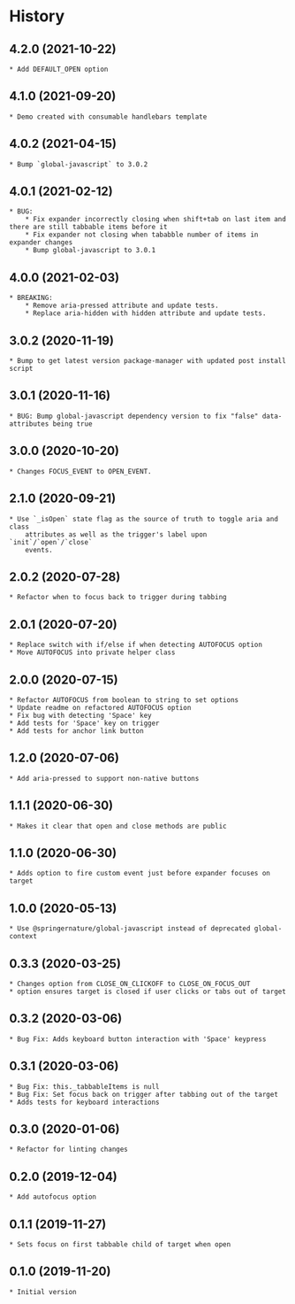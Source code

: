 # History

## 4.2.0 (2021-10-22)
    * Add DEFAULT_OPEN option

## 4.1.0 (2021-09-20)
    * Demo created with consumable handlebars template

## 4.0.2 (2021-04-15)
    * Bump `global-javascript` to 3.0.2

## 4.0.1 (2021-02-12)
    * BUG: 
        * Fix expander incorrectly closing when shift+tab on last item and there are still tabbable items before it
        * Fix expander not closing when tababble number of items in expander changes
        * Bump global-javascript to 3.0.1

## 4.0.0 (2021-02-03)
    * BREAKING: 
        * Remove aria-pressed attribute and update tests.
        * Replace aria-hidden with hidden attribute and update tests.

## 3.0.2 (2020-11-19)
    * Bump to get latest version package-manager with updated post install script

## 3.0.1 (2020-11-16)
    * BUG: Bump global-javascript dependency version to fix "false" data-attributes being true

## 3.0.0 (2020-10-20)
    * Changes FOCUS_EVENT to OPEN_EVENT.

## 2.1.0 (2020-09-21)
    * Use `_isOpen` state flag as the source of truth to toggle aria and class
        attributes as well as the trigger's label upon `init`/`open`/`close`
        events.

## 2.0.2 (2020-07-28)
    * Refactor when to focus back to trigger during tabbing 

## 2.0.1 (2020-07-20)
    * Replace switch with if/else if when detecting AUTOFOCUS option
    * Move AUTOFOCUS into private helper class

## 2.0.0 (2020-07-15)
    * Refactor AUTOFOCUS from boolean to string to set options
    * Update readme on refactored AUTOFOCUS option
    * Fix bug with detecting 'Space' key
    * Add tests for 'Space' key on trigger
    * Add tests for anchor link button

## 1.2.0 (2020-07-06)
    * Add aria-pressed to support non-native buttons
    
## 1.1.1 (2020-06-30)
    * Makes it clear that open and close methods are public

## 1.1.0 (2020-06-30)
    * Adds option to fire custom event just before expander focuses on target

## 1.0.0 (2020-05-13)
    * Use @springernature/global-javascript instead of deprecated global-context

## 0.3.3 (2020-03-25)
    * Changes option from CLOSE_ON_CLICKOFF to CLOSE_ON_FOCUS_OUT
    * option ensures target is closed if user clicks or tabs out of target

## 0.3.2 (2020-03-06)
    * Bug Fix: Adds keyboard button interaction with 'Space' keypress

## 0.3.1 (2020-03-06)
    * Bug Fix: this._tabbableItems is null
    * Bug Fix: Set focus back on trigger after tabbing out of the target
    * Adds tests for keyboard interactions

## 0.3.0 (2020-01-06)
    * Refactor for linting changes

## 0.2.0 (2019-12-04)
    * Add autofocus option

## 0.1.1 (2019-11-27)
    * Sets focus on first tabbable child of target when open

## 0.1.0 (2019-11-20)
    * Initial version
